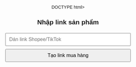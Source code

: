 
DOCTYPE html>
<html lang="vi">
<head>
  <meta charset="UTF-8">
  <meta name="viewport" content="width=device-width, initial-scale=1.0">
  <title>Tạo Link Affiliate</title>
  <style>
    body { font-family: Arial, sans-serif; text-align: center; padding: 30px; }
    input, button { padding: 10px; font-size: 16px; margin: 5px; width: 80%; }
    .result { margin-top: 20px; font-weight: bold; color: green; }
  </style>
</head>
<body>
  <h2>Nhập link sản phẩm</h2>
  <input type="text" id="linkInput" placeholder="Dán link Shopee/TikTok">
  <br>
  <button onclick="convertLink()">Tạo link mua hàng</button>
  <div class="result" id="result"></div>

  <script>
    function convertLink() {
      let link = document.getElementById("linkInput").value.trim();
      let result = document.getElementById("result");

      if (!link) {
        result.innerHTML = "⚠️ Bạn chưa nhập link!";
        return;
      }

      let affLink = "";

      if (link.includes("shopee.vn")) {
        affLink = link + (link.includes("?") ? "&" : "?") + "aff_id=YOUR_SHOPEE_AFF_ID";
      } else if (link.includes("tiktok")) {
        affLink = link + (link.includes("?") ? "&" : "?") + "af_id=YOUR_TIKTOK_AFF_ID";
      } else {
        result.innerHTML = "❌ Link không hợp lệ!";
        return;
      }

      result.innerHTML = `✅ Link mua hàng của bạn:<br><a href="${affLink}" target="_blank">${affLink}</a>`;
    }
  </script>
</body>
</html>
